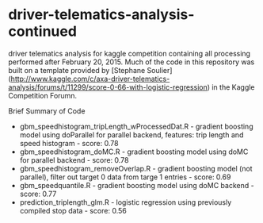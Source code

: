 # driver-telematics-analysis-continued
driver telematics analysis for kaggle competition containing all processing performed after February 20, 2015.
Much of the code in this repository was built on a template provided by [Stephane Soulier] (http://www.kaggle.com/c/axa-driver-telematics-analysis/forums/t/11299/score-0-66-with-logistic-regression) in the Kaggle Competition Forumn. 

Brief Summary of Code 
- gbm\_speedhistogram\_tripLength\_wProcessedDat.R - gradient boosting model using doParallel for parallel backend, features: trip length and speed histogram - score: 0.78
- gbm\_speedhistogram\_doMC.R - gradient boosting model using doMC for parallel backend - score: 0.78
- gbm\_speedhistogram\_removeOverlap.R - gradient boosting model (not parallel), filter out target 0 data from targe 1 entries - score: 0.69
- gbm\_speedquantile.R - gradient boosting model using doMC backend - score: 0.77
- prediction\_triplength\_glm.R - logistic regression using previously compiled stop data - score: 0.56